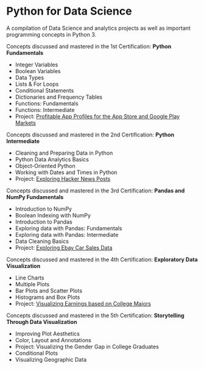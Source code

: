 # Python for Data Science

A compilation of Data Science and analytics projects as well as important programming concepts in Python 3. 

Concepts discussed and mastered in the 1st Certification: <b>Python Fundamentals</b>

- Integer Variables
- Boolean Variables
- Data Types
- Lists & For Loops
- Conditional Statements
- Dictionaries and Frequency Tables
- Functions: Fundamentals
- Functions: Intermediate
- Project: [Profitable App Profiles for the App Store and Google Play Markets]
  
[Profitable App Profiles for the App Store and Google Play Markets]: https://github.com/James1515/PythonDataScience/blob/master/PythonFundamentals/Project%231/Guided%20Project_%20Profitable%20App%20Profiles%20for%20the%20App%20Store%20and%20Google%20Play%20Markets/Basics.ipynb


Concepts discussed and mastered in the 2nd Certification: <b>Python Intermediate</b>

- Cleaning and Preparing Data in Python
- Python Data Analytics Basics
- Object-Oriented Python
- Working with Dates and Times in Python
- Project: [Exploring Hacker News Posts]


[Exploring Hacker News Posts]: https://github.com/James1515/PythonDataScience/blob/master/PythonIntermediate/Project%20%232/Basics.ipynb

Concepts discussed and mastered in the 3rd Certification: <b>Pandas and NumPy Fundamentals</b>


- Introduction to NumPy
- Boolean Indexing with NumPy
- Introduction to Pandas
- Exploring data with Pandas: Fundamentals
- Exploring data with Pandas: Intermediate
- Data Cleaning Basics
- Project: [Exploring Ebay Car Sales Data]

[Exploring Ebay Car Sales Data]: https://github.com/James1515/PythonDataScience/blob/master/PandasAndNumPyFundamentals/Exploring%2BEbay%2BCar%2BSales-Copy1.ipynb

Concepts discussed and mastered in the 4th Certification: <b>Exploratory Data Visualization</b>

- Line Charts 
- Multiple Plots
- Bar Plots and Scatter Plots
- Histograms and Box Plots
- Project: [Visualizing Earnings based on College Majors]

 [Visualizing Earnings based on College Majors]: https://github.com/James1515/PythonDataScience/blob/master/ExploratoryDataVisualization/Project%20%234/Basics.ipynb
 
 Concepts discussed and mastered in the 5th Certification: <b>Storytelling Through Data Visualization</b>
 
 - Improving Plot Aesthetics
 - Color, Layout and Annotations
 - Project: Visualizing the Gender Gap in College Graduates
 - Conditional Plots
 - Visualizing Geographic Data
 
 

